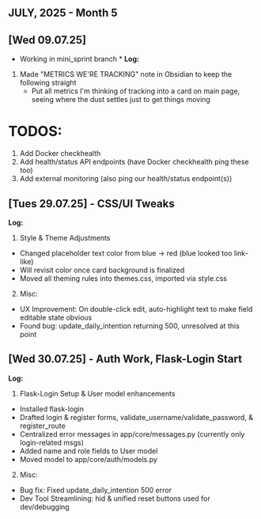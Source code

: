 ## JULY, 2025 - Month 5


## [Wed 09.07.25]
* Working in mini_sprint branch *
**Log:**
1. Made "METRICS WE'RE TRACKING" note in Obsidian to keep the following straight
	- Put all metrics I'm thinking of tracking into a card on main page, seeing where the dust settles just to get things moving
# TODOS:
1. Add Docker checkhealth
2. Add health/status API endpoints (have Docker checkhealth ping these too)
3. Add external monitoring (also ping our health/status endpoint(s))

## [Tues 29.07.25] - CSS/UI Tweaks
**Log:**
1. Style & Theme Adjustments
  - Changed placeholder text color from blue → red (blue looked too link-like)
  - Will revisit color once card background is finalized
  - Moved all theming rules into themes.css, imported via style.css
2. Misc:
  - UX Improvement: On double-click edit, auto-highlight text to make field editable state obvious
  - Found bug: update_daily_intention returning 500, unresolved at this point

## [Wed 30.07.25] - Auth Work, Flask-Login Start
**Log:**
1. Flask-Login Setup & User model enhancements
  - Installed flask-login
  - Drafted login & register forms, validate_username/validate_password, & register_route
  - Centralized error messages in app/core/messages.py (currently only login-related msgs)
  - Added name and role fields to User model
  - Moved model to app/core/auth/models.py
2. Misc:
  - Bug fix: Fixed update_daily_intention 500 error
  - Dev Tool Streamlining: hid & unified reset buttons used for dev/debugging